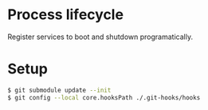 # Process lifecycle

Register services to boot and shutdown programatically.

# Setup

```sh
$ git submodule update --init
$ git config --local core.hooksPath ./.git-hooks/hooks
```
